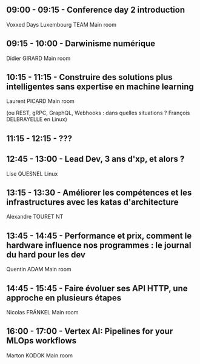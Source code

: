## 09:00 - 09:15 - Conference day 2 introduction
Voxxed Days Luxembourg TEAM
Main room

## 09:15 - 10:00 - Darwinisme numérique
Didier GIRARD
Main room

## 10:15 - 11:15 - Construire des solutions plus intelligentes sans expertise en machine learning
Laurent PICARD
Main room

(ou  REST, gRPC, GraphQL, Webhooks : dans quelles situations ? François DELBRAYELLE en Linux)

## 11:15 - 12:15 - ???

## 12:45 - 13:00 -  Lead Dev, 3 ans d'xp, et alors ?
Lise QUESNEL
Linux

## 13:15 - 13:30 -  Améliorer les compétences et les infrastructures avec les katas d'architecture
Alexandre TOURET
NT

## 13:45 - 14:45 - Performance et prix, comment le hardware influence nos programmes : le journal du hard pour les dev
Quentin ADAM
Main room

## 14:45 - 15:45 - Faire évoluer ses API HTTP, une approche en plusieurs étapes
Nicolas FRÄNKEL
Main room

## 16:00 - 17:00 - Vertex AI: Pipelines for your MLOps workflows
Marton KODOK
Main room
